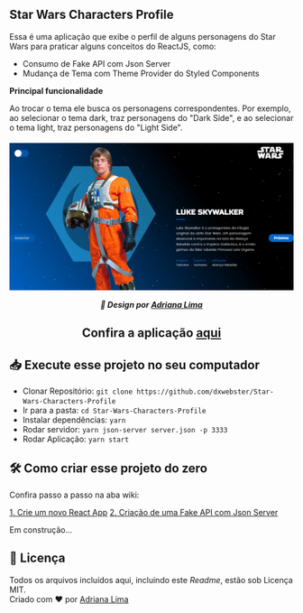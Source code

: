 ## Star Wars Characters Profile

Essa é uma aplicação que exibe o perfil de alguns personagens do Star Wars para praticar alguns conceitos do ReactJS, como:

- Consumo de Fake API com Json Server
- Mudança de Tema com Theme Provider do Styled Components

**Principal funcionalidade**

Ao trocar o tema ele busca os personagens correspondentes. Por exemplo, ao selecionar o tema dark, traz personagens do "Dark Side", e ao selecionar o tema light, traz personagens do "Light Side".

<p align=center>

<h5 align=center>
<img src="readme/Capa2.gif"><br>

🎨 Design por [Adriana Lima](https://github.com/dxwebster)

</h5>

<h2 align=center>

Confira a aplicação [aqui](#)

</h2>

</p>

## 📥 Execute esse projeto no seu computador

- Clonar Repositório: `git clone https://github.com/dxwebster/Star-Wars-Characters-Profile`
- Ir para a pasta: `cd Star-Wars-Characters-Profile`
- Instalar dependências: `yarn`
- Rodar servidor: `yarn json-server server.json -p 3333`
- Rodar Aplicação: `yarn start`


## 🛠 Como criar esse projeto do zero

Confira passo a passo na aba wiki:

[1. Crie um novo React App](https://github.com/dxwebster/Star-Wars-Characters-Profile/wiki/Crie-um-novo-React-App)
[2. Criação de uma Fake API com Json Server](https://github.com/dxwebster/Star-Wars-Characters-Profile/wiki/Cria%C3%A7%C3%A3o-de-uma-Fake-API-com-Json-Server)

Em construção...

## 📕 Licença

Todos os arquivos incluídos aqui, incluindo este _Readme_, estão sob Licença MIT.<br>
Criado com ❤ por [Adriana Lima](https://github.com/dxwebster)
